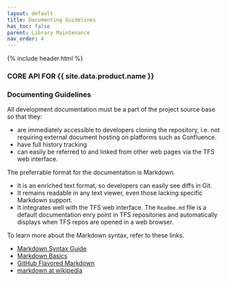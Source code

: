```yaml
---
layout: default
title: Documenting Guidelines
has_toc: false
parent: Library Maintenance
nav_order: 4  
---
```

{% include header.html %}
### CORE API FOR {{ site.data.product.name }}

### Documenting Guidelines

All development documentation must be a part of the project source base so that they:
- are immediately accessible to developers cloning the repository, i.e. not requiring external document hosting on platforms such as Confluence.
- have full history tracking
- can easily be referred to and linked from other web pages via the TFS web interface.

The preferrable format for the documentation is Markdown.
- It is an enriched text format, so developers can easily see diffs in Git.
- It remains readable in any text viewer, even those lacking specific Markdown support.
- It integrates well with the TFS web interface. The `Readme.md` file is a default documentation enry point in TFS repositories and automatically displays when TFS  repos are opened in a web browser.

To learn more about the Markdown syntax, refer to these links.

 - [Markdown Syntax Guide](http://daringfireball.net/projects/markdown/syntax)
 - [Markdown Basics](http://daringfireball.net/projects/markdown/basics)
 - [GitHub Flavored Markdown](http://github.github.com/github-flavored-markdown/)
 - [markdown at wikipedia](https://secure.wikimedia.org/wikipedia/en/wiki/Markdown)
